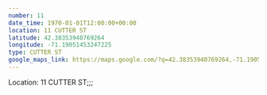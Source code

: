 ```yaml
---
number: 11
date_time: 1970-01-01T12:00:00+00:00
location: 11 CUTTER ST
latitude: 42.38353940769264
longitude: -71.19051453247225
type: CUTTER ST
google_maps_link: https://maps.google.com/?q=42.38353940769264,-71.19051453247225
---
```


Location: 11 CUTTER ST;;;
